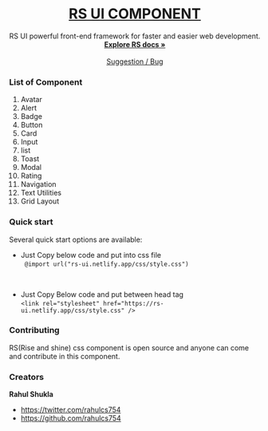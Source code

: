 <h1 align="center">
  <a href="https://rs-ui.netlify.app/">
  RS UI COMPONENT
  </a>
</h1>



<p align="center">
  RS UI powerful front-end framework for faster and easier web development.
  <br>
  <a href="https://rs-ui.netlify.app/"><strong>Explore RS docs »</strong></a>
  <br>
  <br>
  <a href="https://rs-ui.netlify.app/">Suggestion / Bug</a>
  </p>

### List of Component
1. Avatar
2. Alert
3. Badge
4. Button
5. Card
6. Input
7. list
8. Toast
9. Modal
10. Rating
11. Navigation
12. Text Utilities
13. Grid Layout





### Quick start 

Several quick start options are available:

- Just Copy below code and put into css file <br>
` @import url("rs-ui.netlify.app/css/style.css")`
<br>
  
- Just Copy Below code and put between head  tag<br>
 `<link rel="stylesheet" href="https://rs-ui.netlify.app/css/style.css" />`


### Contributing

RS(Rise and shine) css component is open source and anyone can come and contribute in this component.


### Creators

**Rahul Shukla**

- <https://twitter.com/rahulcs754>
- <https://github.com/rahulcs754>
